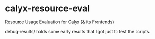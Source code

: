 # calyx-resource-eval
Resource Usage Evaluation for Calyx (&amp; its Frontends)

debug-results/ holds some early results that I got just to test the scripts. 

